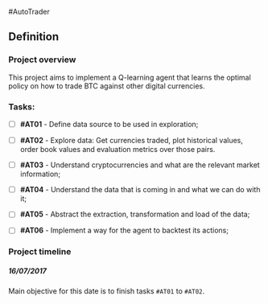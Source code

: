#AutoTrader

## Definition

### Project overview

This project aims to implement a Q-learning agent that learns the optimal policy on how to trade BTC against other digital currencies.

### Tasks:

- [ ] __#AT01__ - Define data source to be used in exploration;
- [ ] __#AT02__ -  Explore data: Get currencies traded, plot historical values, order book values and evaluation metrics over those pairs.
- [ ] __#AT03__ - Understand cryptocurrencies and what are the relevant market information;
- [ ] __#AT04__ - Understand the data that is coming in and what we can do with it;
- [ ] __#AT05__ - Abstract the extraction, transformation and load of the data;
- [ ] __#AT06__ - Implement a way for the agent to backtest its actions;


### Project timeline

##### 16/07/2017
Main objective for this date is to finish tasks `#AT01` to `#AT02`.
